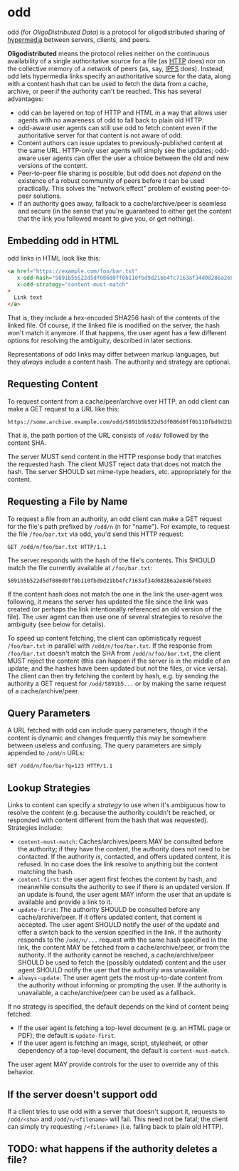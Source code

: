 # odd

odd (for _OligoDistributed Data_) is a protocol for
oligodistributed sharing of
[hypermedia](https://en.wikipedia.org/wiki/Hypermedia)
between servers, clients, and peers.

**Oligodistributed** means the protocol relies neither on
the continuous availability of a single authoritative
source for a file (as
[HTTP](https://en.wikipedia.org/wiki/Hypertext_Transfer_Protocol)
does) nor on the collective memory of a network of peers
(as, say, [IPFS](https://ipfs.io/) does). Instead, odd lets
hypermedia links specify an authoritative source for the
data, along with a content hash that can be used to fetch
the data from a cache, archive, or peer if the authority
can't be reached. This has several advantages:

- odd can be layered on top of HTTP and HTML in a way that
  allows user agents with no awareness of odd to fall back
  to plain old HTTP.
- odd-aware user agents can still use odd to fetch content
  even if the authoritative server for that content is not
  aware of odd.
- Content authors can issue updates to previously-published
  content at the same URL. HTTP-only user agents will simply
  see the updates; odd-aware user agents can offer the user
  a choice between the old and new versions of the content.
- Peer-to-peer file sharing is possible, but odd does not
  _depend_ on the existence of a robust community of peers
  before it can be used practically. This solves the
  "network effect" problem of existing peer-to-peer
  solutions.
- If an authority goes away, fallback to a
  cache/archive/peer is seamless and secure (in the sense
  that you're guaranteed to either get the content that the
  link you followed meant to give you, or get nothing).

## Embedding odd in HTML

odd links in HTML look like this:

```html
<a href="https://example.com/foo/bar.txt"
   x-odd-hash="5891b5b522d5df086d0ff0b110fbd9d21bb4fc7163af34d08286a2e846f6be03"
   x-odd-strategy="content-must-match"
>
  Link text
</a>
```

That is, they include a hex-encoded SHA256 hash of the
contents of the linked file. Of course, if the linked file
is modified on the server, the hash won't match it anymore.
If that happens, the user agent has a few different options
for resolving the ambiguity, described in later sections.

Representations of odd links may differ between markup
languages, but they _always_ include a content hash. The
authority and strategy are optional.

## Requesting Content

To request content from a cache/peer/archive over HTTP, an
odd client can make a GET request to a URL like this:

```
https://some.archive.example.com/odd/5891b5b522d5df086d0ff0b110fbd9d21bb4fc7163af34d08286a2e846f6be03
```

That is, the path portion of the URL consists of `/odd/`
followed by the content SHA.

The server MUST send content in the HTTP response body that
matches the requested hash. The client MUST reject data that
does not match the hash. The server SHOULD set mime-type
headers, etc. appropriately for the content.

## Requesting a File by Name

To request a file from an authority, an odd client can make
a GET request for the file's path prefixed by `/odd/n` (n
for "name"). For example, to request the file `/foo/bar.txt`
via odd, you'd send this HTTP request:

```http
GET /odd/n/foo/bar.txt HTTP/1.1
```

The server responds with the hash of the file's contents.
This SHOULD match the file currently available at `/foo/bar.txt`:

```
5891b5b522d5df086d0ff0b110fbd9d21bb4fc7163af34d08286a2e846f6be03
```

If the content hash does not match the one in the link the
user-agent was following, it means the server has updated
the file since the link was created (or perhaps the link
intentionally referenced an old version of the file).
The user agent can then use one of several strategies to
resolve the ambiguity (see below for details).

To speed up content fetching, the client can optimistically
request `/foo/bar.txt` in parallel with
`/odd/n/foo/bar.txt`. If the response from `/foo/bar.txt`
doesn't match the SHA from `/odd/n/foo/bar.txt`, the client
MUST reject the content (this can happen if the server is in
the middle of an update, and the hashes have been updated
but not the files, or vice versa). The client can then try
fetching the content by hash, e.g. by sending the authority
a GET request for `/odd/5891b5...` or by making the same
request of a cache/archive/peer.

## Query Parameters

A URL fetched with odd can include query parameters, though
if the content is dynamic and changes frequently this may be
somewhere between useless and confusing. The query
parameters are simply appended to `/odd/n` URLs:

```
GET /odd/n/foo/bar?q=123 HTTP/1.1
```

## Lookup Strategies

Links to content can specify a _strategy_ to use when it's
ambiguous how to resolve the content (e.g. because
the authority couldn't be reached, or responded with content
different from the hash that was requested). Strategies
include:

- `content-must-match`: Caches/archives/peers MAY be
  consulted before the authority; if they have the content,
  the authority does not need to be contacted. If the
  authority _is_, contacted, and offers updated
  content, it is refused. In no case does the link resolve
  to anything but the content matching the hash.
- `content-first`: the user agent first fetches the content
  by hash, and meanwhile consults the authority to see if
  there is an updated version. If an update is found, the
  user agent MAY inform the user that an update is available
  and provide a link to it.
- `update-first`: The authority SHOULD be consulted before
  any cache/archive/peer. If it offers updated content, that
  content is accepted. The user agent SHOULD notify the user
  of the update and offer a switch back to the version
  specified in the link.
  If the authority responds to the `/odd/n/...` request with
  the same hash specified in
  the link, the content MAY be fetched from a
  cache/archive/peer, or from the authority. If the
  authority cannot be reached, a cache/archive/peer SHOULD
  be used to fetch the (possibly outdated) content and the
  user agent SHOULD notify the user that the authority was
  unavailable.
- `always-update`: The user agent gets the most up-to-date
  content from the authority without informing or prompting
  the user. If the authority is unavailable, a
  cache/archive/peer can be used as a fallback.

If no strategy is specified, the default depends on the
kind of content being fetched:

- If the user agent is fetching a top-level document (e.g.
  an HTML page or PDF), the default is `update-first`.
- If the user agent is fetching an image, script,
  stylesheet, or other dependency of a top-level
  document, the default is `content-must-match`.

The user agent MAY provide controls for the user to override
any of this behavior.

## If the server doesn't support odd

If a client tries to use odd with a server that doesn't
support it, requests to `/odd/<sha>` and `/odd/n/<filename>`
will fail. This need not be fatal; the client can simply try
requesting `/<filename>` (i.e. falling back to plain old
HTTP).

## TODO: what happens if the authority deletes a file?
